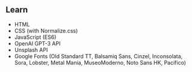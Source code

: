 
## Learn

- HTML
- CSS (with Normalize.css)
- JavaScript (ES6)
- OpenAI GPT-3 API
- Unsplash API
- Google Fonts (Old Standard TT, Balsamiq Sans, Cinzel, Inconsolata, Sora, Lobster, Metal Mania, MuseoModerno, Noto Sans HK, Pacifico)
